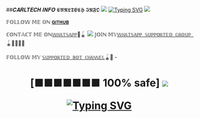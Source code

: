 ##𝑪𝑨𝑹𝑳𝑻𝑬𝑪𝑯 𝑰𝑵𝑭𝑶
  𝕮𝕬𝕽𝕷𝕿𝕰𝕮𝕳 𝕴𝕹𝕱𝕺 
<a><img src='https://i.imgur.com/LyHic3i.gif'/></a>
[![Typing SVG](https://readme-typing-svg.herokuapp.com?font=Rockstar-ExtraBold&color=blue&lines=CONTACT+CARL+TECH+ON+WHATSAPP+WILLIAM)](https://git.io/typing-svg)
<a><img src='https://i.imgur.com/LyHic3i.gif'/></a>

  𝔽𝕆𝕃𝕃𝕆𝕎 𝕄𝔼 𝕆ℕ [`𝐆𝐈𝐓𝐇𝐔𝐁`](https://github.com/Carl165)
  
ℂ𝕆ℕ𝕋𝔸ℂ𝕋 𝕄𝔼 𝕆ℕ[`𝕎ℍ𝔸𝕋𝕊𝔸ℙℙ`](https://wa.link/c9qf2z)🥷🪀
<a><img src='https://i.imgur.com/LyHic3i.gif'/></a>
𝕁𝕆𝕀ℕ 𝕄𝕐[`𝕎ℍ𝔸𝕋𝕊𝔸ℙℙ 𝕊𝕌ℙℙ𝕆ℝ𝕋𝔼𝔻 𝔾ℝ𝕆𝕌ℙ `](https://chat.whatsapp.com/LgBAp1KjbCBHsgZMKi46aO)🪀🧑‍🧑‍🧒‍🧒

𝔽𝕆𝕃𝕃𝕆𝕎 𝕄𝕐 [`𝕊𝕌ℙℙ𝕆ℝ𝕋𝔼𝔻 𝔹𝕆𝕋 ℂℍ𝔸ℕℕ𝔼𝕃`](https://whatsapp.com/channel/0029Vak0genJ93wQXq3q6X3h)🪀🥏
-<h1 align="center"> [■■■■■■■ 100% safe]
<a><img src='https://i.imgur.com/LyHic3i.gif'/></a>


[![Typing SVG](https://readme-typing-svg.herokuapp.com?font=Rockstar-ExtraBold&color=blue&lines=𝕻𝕽𝕺𝕲𝕽𝕬𝕸𝕸𝕰𝕯+𝕭𝖄+𝕬+𝕲𝕰𝕹𝖅+🏴󠁵󠁳󠁴󠁸󠁿)](https://git.io/typing-svg)
